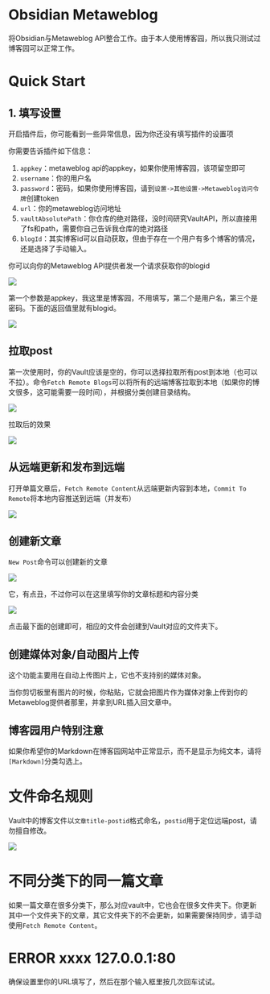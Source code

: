 # Obsidian Metaweblog

将Obsidian与Metaweblog API整合工作。由于本人使用博客园，所以我只测试过博客园可以正常工作。


# Quick Start
## 1. 填写设置
开启插件后，你可能看到一些异常信息，因为你还没有填写插件的设置项

你需要告诉插件如下信息：
1. `appkey`：metaweblog api的appkey，如果你使用博客园，该项留空即可
2. `username`：你的用户名
3. `password`：密码，如果你使用博客园，请到`设置->其他设置->Metaweblog访问令牌`创建token
4. `url`：你的metaweblog访问地址
5. `vaultAbsolutePath`：你仓库的绝对路径，没时间研究VaultAPI，所以直接用了fs和path，需要你自己告诉我仓库的绝对路径
6. `blogId`：其实博客id可以自动获取，但由于存在一个用户有多个博客的情况，还是选择了手动输入。

你可以向你的Metaweblog API提供者发一个请求获取你的blogid

![](images/2022-10-23-10-33-21.png)

第一个参数是appkey，我这里是博客园，不用填写，第二个是用户名，第三个是密码。下面的返回值里就有blogid。

![](images/2022-10-23-10-33-58.png)

## 拉取post
第一次使用时，你的Vault应该是空的，你可以选择拉取所有post到本地（也可以不拉）。命令`Fetch Remote Blogs`可以将所有的远端博客拉取到本地（如果你的博文很多，这可能需要一段时间），并根据分类创建目录结构。

![](images/2022-10-23-10-35-37.png)

拉取后的效果

![](images/2022-10-23-10-36-45.png)

## 从远端更新和发布到远端

打开单篇文章后，`Fetch Remote Content`从远端更新内容到本地，`Commit To Remote`将本地内容推送到远端（并发布）

![](images/2022-10-23-10-37-35.png)

## 创建新文章
`New Post`命令可以创建新的文章

![](images/2022-10-23-10-38-44.png)

它，有点丑，不过你可以在这里填写你的文章标题和内容分类

![](images/2022-10-23-10-39-18.png)

点击最下面的创建即可，相应的文件会创建到Vault对应的文件夹下。

## 创建媒体对象/自动图片上传
这个功能主要用在自动上传图片上，它也不支持别的媒体对象。

当你剪切板里有图片的时候，你粘贴，它就会把图片作为媒体对象上传到你的Metaweblog提供者那里，并拿到URL插入回文章中。

## 博客园用户特别注意
如果你希望你的Markdown在博客园网站中正常显示，而不是显示为纯文本，请将`[Markdown]`分类勾选上。

# 文件命名规则
Vault中的博客文件以`文章title-postid`格式命名，`postid`用于定位远端post，请勿擅自修改。

![](images/2022-10-23-10-41-07.png)

# 不同分类下的同一篇文章
如果一篇文章在很多分类下，那么对应vault中，它也会在很多文件夹下。你更新其中一个文件夹下的文章，其它文件夹下的不会更新，如果需要保持同步，请手动使用`Fetch Remote Content`。

# ERROR xxxx 127.0.0.1:80

确保设置里你的URL填写了，然后在那个输入框里按几次回车试试。
